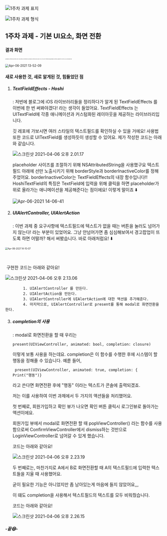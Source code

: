 ![1주차 과제 표지](https://tva1.sinaimg.cn/large/008eGmZEgy1gp9xc64g2rj31hc0u0jtk.jpg)

![1주차 과제 형식](https://tva1.sinaimg.cn/large/008eGmZEgy1gp9xd8bv1mj31hc0u00zj.jpg)




## 1주차 과제 - 기본 UI요소, 화면 전환



#### 결과 화면

<img src="https://tva1.sinaimg.cn/large/008eGmZEgy1gp9xedjwmxj30u01sxgoi.jpg" alt="simulator_screenshot_8E131294-0872-4766-9958-F0C45EEB4CC4" style="zoom:16%;" /><img src="/Users/hansol/Library/Application Support/typora-user-images/simulator_screenshot_9DCAA809-A730-4CF4-B21E-EF19959DC48B.png" alt="simulator_screenshot_9DCAA809-A730-4CF4-B21E-EF19959DC48B" style="zoom:15%;" /><img src="/Users/hansol/Library/Application Support/typora-user-images/simulator_screenshot_88B6EE9F-2359-4FF6-A230-DD582B6F106D.png" alt="simulator_screenshot_88B6EE9F-2359-4FF6-A230-DD582B6F106D" style="zoom:15%;" />



<img src="https://tva1.sinaimg.cn/large/008eGmZEgy1gp9xkz6i74g309u0jshdx.gif" alt="Apr-06-2021 13-52-09" style="zoom:70%;" />



#### 새로 사용한 것, 새로 알게된 것, 힘들었던 점

1. ##### TextFieldEffects - Hoshi

   : 저번에 블로그에 iOS 라이브러리들을 정리하다가 알게 된 TextFieldEffects 를 이번에 한 번 써봐야겠다! 라는 생각이 들었어요.
   TextFieldEffects 는 UITextField에 각종 애니메이션과 커스텀화된 레이아웃을 제공하는 라이브러리입니다.

   [](https://github.com/raulriera/TextFieldEffects)

   깃 레포에 가보시면 여러 스타일의 텍스트필드를 확인하실 수 있을 거에요!
   사용법 또한 코드로 UITextField를 생성하듯이 생성할 수 있어요. 제가 작성한 코드는 아래와 같습니다.

   ![스크린샷 2021-04-06 오후 2.01.17](https://tva1.sinaimg.cn/large/008eGmZEgy1gp9xttb7o5j310u0audjl.jpg)

   placeholder 사이즈를 조절하기 위해 NSAttributedString을 사용했구요 
   텍스트 필드 아래에 선만 노출시키기 위해 borderStyle과 borderInactiveColor를 정해주었어요. borderInactiveColor는 TextFieldEffects의 내장 함수입니다!!
   HoshiTextField의 특징은 TextField에 입력을 위해 클릭을 하면 placeholder가 위로 올라가는 애니메이션을 제공해준다는 점이에요! 이렇게 말이죠 ⬇️

   ![Apr-06-2021 14-06-41](https://tva1.sinaimg.cn/large/008eGmZEgy1gp9xzheo9tg308m0661bl.gif)

2. ##### UIAlertController, UIAlertAction

   : 이번 과제 중 요구사항에 텍스트필드에 텍스트가 없을 때는 버튼을 눌러도 넘어가지 않는다! 라는 부분이 있었어요.
   그냥 안넘어가면 좀 심심해보여서 경고팝업이 뜨도록 하면 어떨까? 해서 써봤습니다.
   바로 아래처럼요! ⬇️

<img src="https://tva1.sinaimg.cn/large/008eGmZEgy1gp9y31oez1g309i0ie1kx.gif" alt="Apr-06-2021 14-10-07" style="zoom:50%;" />

​	

​	구현한 코드는 아래와 같아요!

![스크린샷 2021-04-06 오후 2.13.06](https://tva1.sinaimg.cn/large/008eGmZEgy1gp9y61a6s2j30uq08kju1.jpg)

			1. UIAlertController 를 만든다.
   			2. UIAlertAction을 만든다.
   			3. UIAlertController에 UIAlertAction에 대한 액션을 추가해준다.
   			4. 마지막으로, UIAlertController로 present를 통해 modal로 화면전환을 한다.



3. ##### completion의 사용

   : modal로 화면전환을 할 때 우리는 

   ```
   present(UIViewController, animated: bool, completion: closure) 
   ```

   이렇게 보통 사용을 하는데요. 
   completion은 이 함수를 수행한 후에 시스템이 할 행동을 정해줄 수 있습니다.
   예륻 들어,

   ```
    present(UIViewController, animated: true, completion: { 
   Print("행동")}
   ```

   라고 쓴다면 화면전환 후에 "행동" 이라는 텍스트가 콘솔에 출력되겠죠.

   저는 이를 사용하여 이번 과제에서 두 가지의 액션들을 처리했어요.

   

   첫 번째로, 회원가입하고 확인 뷰가 나오면 확인 버튼 클릭시 로그인뷰로 돌아가는 액션이에요.

   회원가입 뷰에서 modal로 화면전환 할 때 popViewController() 라는 함수를 사용함으로써 ConfirmViewController에서 dismiss하는 것만으로 LoginViewController로 넘어갈 수 있게 했습니다.

   코드는 아래와 같아요!

   ![스크린샷 2021-04-06 오후 2.23.19](https://tva1.sinaimg.cn/large/008eGmZEgy1gp9yguc5t8j30zo086ac8.jpg)

   

   두 번째로는, 마찬가지로 A에서 B로 화면전환할 때 A의 텍스트필드에 입력한 텍스트들을 지울 때 사용했어요.

   굳이 필요한 기능은 아니었지만 좀 남아있는게 마음에 들지 않았어요,,,

   이 떄도 completion을 사용해서 텍스트필드의 텍스트를 모두 비워줬습니다. 

   코드는 아래와 같아요!

   ![스크린샷 2021-04-06 오후 2.26.15](https://tva1.sinaimg.cn/large/008eGmZEgy1gp9yjomi8rj30yy0a2q6q.jpg)



##### -끝😄-

